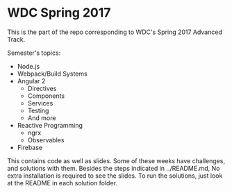 # WDC Spring 2017
This is the part of the repo corresponding to WDC's Spring 2017 Advanced Track.

Semester's topics:
* Node.js
* Webpack/Build Systems
* Angular 2
    * Directives
    * Components
    * Services
    * Testing
    * And more
* Reactive Programming
    * ngrx
    * Observables
* Firebase

This contains code as well as slides. Some of these weeks have challenges, and
solutions with them. Besides the steps indicated in ../README.md, No extra installation 
is required to see the slides. To run the solutions, just look at the README in 
each solution folder.

